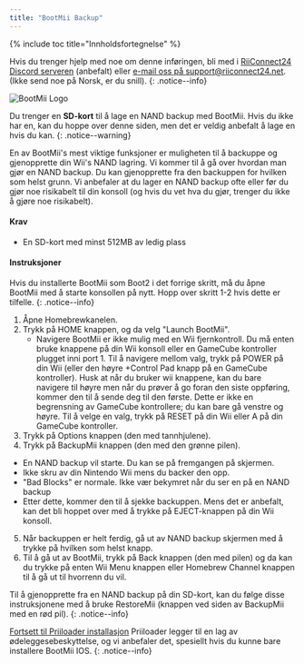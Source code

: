 ```yaml
---
title: "BootMii Backup"
---
```


{% include toc title="Innholdsfortegnelse" %}

Hvis du trenger hjelp med noe om denne inføringen, bli med i [RiiConnect24 Discord serveren](https://discord.gg/b4Y7jfD) (anbefalt) eller [e-mail oss på support@riiconnect24.net](mailto:support@riiconnect24.net). (Ikke send noe på Norsk, er du snill).
{: .notice--info}

![BootMii Logo](/images/bootmii.png)

Du trenger en **SD-kort** til å lage en NAND backup med BootMii. Hvis du ikke har en, kan du hoppe over denne siden, men det er veldig anbefalt å lage en hvis du kan.
{: .notice--warning}

En av BootMii's mest viktige funksjoner er muligheten til å backuppe og gjenopprette din Wii's NAND lagring. Vi kommer til å gå over hvordan man gjør en NAND backup. Du kan gjenopprette fra den backuppen for hvilken som helst grunn. Vi anbefaler at du lager en NAND backup ofte eller før du gjør noe risikabelt til din konsoll (og hvis du vet hva du gjør, trenger du ikke å gjøre noe risikabelt).

#### Krav
* En SD-kort med minst 512MB av ledig plass

#### Instruksjoner
Hvis du installerte BootMii som Boot2 i det forrige skritt, må du åpne BootMii med å starte konsollen på nytt. Hopp over skritt 1-2 hvis dette er tilfelle.
{: .notice--info}
1. Åpne Homebrewkanelen.
2. Trykk på HOME knappen, og da velg "Launch BootMii".
   - Navigere BootMii er ikke mulig med en Wii fjernkontroll. Du må enten bruke knappene på din Wii konsoll eller en GameCube kontroller plugget inni port 1. Til å navigere mellom valg, trykk på POWER på din Wii (eller den høyre +Control Pad knapp på en GameCube kontroller). Husk at når du bruker wii knappene, kan du bare navigere til høyre men når du prøver å go foran den siste oppføring, kommer den til å sende deg til den første. Dette er ikke en begrensning av GameCube kontrollere; du kan bare gå venstre og høyre. Til å velge en valg, trykk på RESET på din Wii eller A på din GameCube kontroller.
3. Trykk på Options knappen (den med tannhjulene).
4. Trykk på BackupMii knappen (den med den grønne pilen).
- En NAND backup vil starte. Du kan se på fremgangen på skjermen.
- Ikke skru av din Nintendo Wii mens du backer den opp.
- "Bad Blocks" er normale. Ikke vær bekymret når du ser en på en NAND backup
- Etter dette, kommer den til å sjekke backuppen. Mens det er anbefalt, kan det bli hoppet over med å trykke på EJECT-knappen på din Wii konsoll.
5. Når backuppen er helt ferdig, gå ut av NAND backup skjermen med å trykke på hvilken som helst knapp.
6. Til å gå ut av BootMii, trykk på Back knappen (den med pilen) og da kan du trykke på enten Wii Menu knappen eller Homebrew Channel knappen til å gå ut til hvorrenn du vil.

Til å gjenopprette fra en NAND backup på din SD-kort, kan du følge disse instruksjonene med å bruke RestoreMii (knappen ved siden av BackupMii med en rød pil).
{: .notice--info}

[Fortsett til Priiloader installasjon](priiloader) Priiloader legger til en lag av ødeleggesebeskyttelse, og vi anbefaler det, spesiellt hvis du kunne bare installere BootMii IOS.
{: .notice--info}
